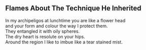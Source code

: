 Flames About The Technique He Inherited
---------------------------------------
In my archipeligos at lunchtime you are like a flower head  
and your form and colour the way I protect them.  
They entangled it with oily spheres.  
The dry heart is resolute on your hips.  
Around the region I like to imbue like a tear stained mist.  
